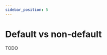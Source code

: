 ```yaml
---
sidebar_position: 5
---
```


# Default vs non-default

TODO

<!-- When to use default or custom initialize -->